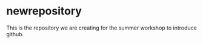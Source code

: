# newrepository

This is the repository we are creating for the summer workshop to introduce github. 
